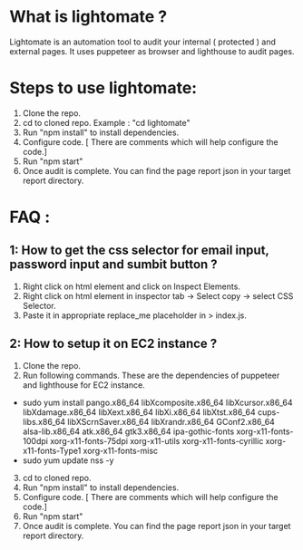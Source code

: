 # What is lightomate ?

Lightomate is an automation tool to audit your internal ( protected ) and external pages. It uses puppeteer as browser and lighthouse to audit pages.  

# Steps to use lightomate:

1. Clone the repo.
2. cd to cloned repo. Example : "cd lightomate"
3. Run "npm install" to install dependencies.
4. Configure code. [ There are comments which will help configure the code.]
5. Run "npm start"
6. Once audit is complete. You can find the page report json in your target report directory.

# FAQ : 

## 1: How to get the css selector for email input, password input and sumbit button ? 

1. Right click on html element and click on Inspect Elements.
2. Right click on html element in inspector tab -> Select copy -> select CSS Selector.
3. Paste it in appropriate replace_me placeholder in > index.js. 

## 2: How to setup it on EC2 instance ?

1. Clone the repo.
2. Run following commands. These are the dependencies of puppeteer and lighthouse for EC2 instance.
  *  sudo yum install pango.x86_64 libXcomposite.x86_64 libXcursor.x86_64 libXdamage.x86_64 libXext.x86_64 libXi.x86_64 libXtst.x86_64 cups-libs.x86_64 libXScrnSaver.x86_64 libXrandr.x86_64 GConf2.x86_64 alsa-lib.x86_64 atk.x86_64 gtk3.x86_64 ipa-gothic-fonts xorg-x11-fonts-100dpi xorg-x11-fonts-75dpi xorg-x11-utils xorg-x11-fonts-cyrillic xorg-x11-fonts-Type1 xorg-x11-fonts-misc
  *  sudo yum update nss -y
3. cd to cloned repo.
4. Run "npm install" to install dependencies.
5. Configure code. [ There are comments which will help configure the code.] 
6. Run "npm start"
7. Once audit is complete. You can find the page report json in your target report directory. 



   

